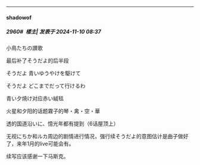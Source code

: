 ﻿
*****

####  shadowof  
##### 2960#         楼主| 发表于 2024-11-10 08:37

小鳥たちの讃歌

最后补了そうだよ的后半段

そうだよ 青いゆうやけを駆けて

そうだよ どこまでだって行けるわ

青い夕焼け对应赤い絨毯

火星和夕阳的话题霧子的琴・禽・空・華

透的国道沿いに、憶光年都有提到（6话屋顶上）

无视にちか和ルカ周边的剧情进行情况，强行续そうだよ的意图估计是曲子做好了，来年1月的live可能会有。

续写应该感谢一下马斯克。

